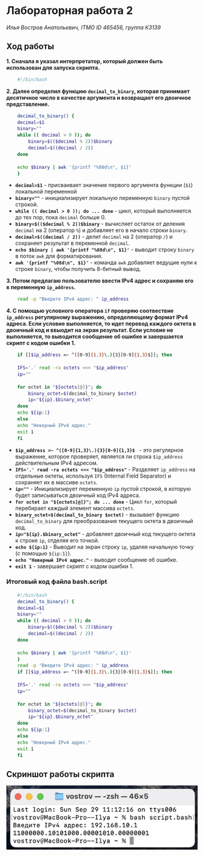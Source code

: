 # Лабораторная работа 2

*Илья Востров Анатольевич, ITMO ID 465456,  группа К3139*

## Ход работы

**1. Сначала я указал интерпретатор, который должен быть использован для запуска скрипта.**
```bash
    #!/bin/bash 
```

**2. Далее определил функцию `decimal_to_binary`, которая принимает десятичное число в качестве аргумента и возвращает его двоичное представление.**
```bash
    decimal_to_binary() {
    decimal=$1
    binary=""
    while (( decimal > 0 )); do
        binary=$(($decimal % 2))$binary
        decimal=$((decimal / 2))
    done
    
    echo $binary | awk '{printf "%08d\n", $1}'
    }

```
- **`decimal=$1`** - присваивает значение первого аргумента функции (`$1`) локальной переменной  
- **`binary=""`** - инициализирует локальную переменную `binary` пустой строкой.
- **`while (( decimal > 0 )); do ... done`** -  цикл, который выполняется до тех пор, пока `decimal` больше 0.
-  **`binary=$(($decimal % 2))$binary`** - вычисляет остаток от деления `decimal` на 2 (оператор `%`) и добавляет его в начало строки `binary`.
- **`decimal=$((decimal / 2))`** -  делит `decimal` на 2 (оператор `/`) и сохраняет результат в переменной `decimal`.
- **`echo $binary | awk '{printf "%08d\n", $1}'`** -  выводит строку `binary` в поток `awk` для форматирования. 
- **`awk '{printf "%08d\n", $1}'`** -  команда `awk` добавляет ведущие нули к строке `binary`, чтобы получить 8-битный вывод.

**3. Потом предлагаю пользователю ввести IPv4 адрес и сохраняю его в переменную `ip_address`.**
```bash
    read -p "Введите IPv4 адрес: " ip_address 
```
**4. С помощью условного оператора `if` проверяю соотвествие `ip_address` регулярному выражению, определяющему формат IPv4 адреса. Если условие выполняется, то идет перевод каждого октета в двоичный код и ввыодит на экран результат. Если условие не выполняется, то выводится сообщение об ошибке и завершается скрипт с кодом ошибки 1.** 
```bash
    if [[$ip_address =~ ^([0-9]{1,3}\.){3}[0-9]{1,3}$]]; then
    
    IFS='.' read -ra octets <<< "$ip_address"
    ip=""
    
    for octet in "${octets[@]}"; do
        binary_octet=$(decimal_to_binary $octet)
        ip="${ip}.$binary_octet"
    done
    echo ${ip:1}
    else
    echo "Неверный IPv4 адрес."
    exit 1
    fi
```
- **`$ip_address =~ ^([0-9]{1,3}\.){3}[0-9]{1,3}$ `** - это регулярное выражение, которое проверяет, является ли строка `$ip_address `действительным IPv4 адресом. 
- **`IFS='.' read -ra octets <<< "$ip_address"`** - Разделяет `ip_address` на отдельные октеты, используя `IFS` (Internal Field Separator) и сохраняет их в массиве `octets`.
- **`ip=""`** - Инициализирует переменную `ip` пустой строкой, в которую будет записываться двоичный код IPv4 адреса.
- **`for octet in "${octets[@]}"; do ... done`** - Цикл `for`, который перебирает каждый элемент массива `octets`.
- **`binary_octet=$(decimal_to_binary $octet)`** -  вызывает функцию `decimal_to_binary` для преобразования текущего октета в двоичный код.
- **`ip="${ip}.$binary_octet"`** -  добавляет двоичный код текущего октета к строке `ip`, отделяя его точкой.
-  **`echo ${ip:1}`** - Выводит на экран строку `ip`, удаляя начальную точку (с помощью `${ip:1}`). 
- **`echo "Неверный IPv4 адрес."`** -  выводит сообщение об ошибке.
- **`exit 1`** -  завершает скрипт с кодом ошибки 1. 

### Итоговый код файла bash.script
```bash
    #!/bin/bash
    decimal_to_binary() {
    decimal=$1
    binary=""
    while (( decimal > 0 )); do
        binary=$(($decimal % 2))$binary
        decimal=$((decimal / 2))
    done
    
    echo $binary | awk '{printf "%08d\n", $1}'
    }
    read -p "Введите IPv4 адрес: " ip_address
    if [[$ip_address =~ ^([0-9]{1,3}\.){3}[0-9]{1,3}$]]; then
    
    IFS='.' read -ra octets <<< "$ip_address"
    ip=""
    
    for octet in "${octets[@]}"; do
        binary_octet=$(decimal_to_binary $octet)
        ip="${ip}.$binary_octet"
    done
    echo ${ip:1}
    else
    echo "Неверный IPv4 адрес."
    exit 1
    fi
```

## Скриншот работы скрипта

![image](https://github.com/WillowRussia/ITMO-INFO-LAB2/blob/main/Assets/lab2image.png?raw=true)
